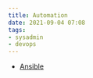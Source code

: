 ```yaml
---
title: Automation
date: 2021-09-04 07:08
tags:
- sysadmin
- devops
---
```


* [Ansible](20220311200359-ansible.md)